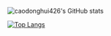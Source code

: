 ![caodonghui426's GitHub stats](https://github-readme-stats.vercel.app/api?username=caodonghui426&show_icons=true&theme=transparent)

[![Top Langs](https://github-readme-stats.vercel.app/api/top-langs/?username=caodonghui426&layout=compact)](https://github.com/caodonghui426/github-readme-stats)
